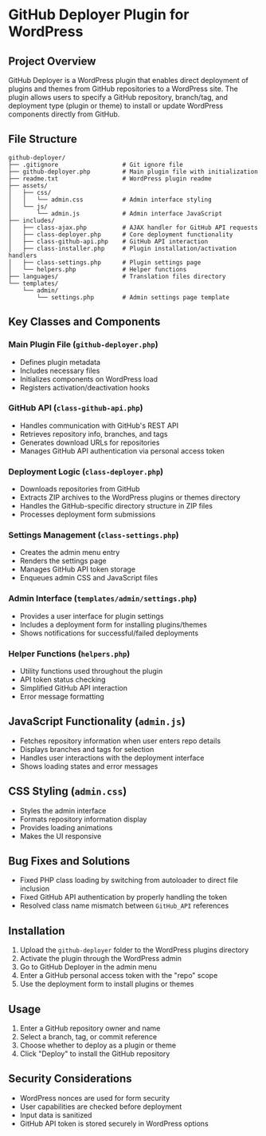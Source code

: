 # GitHub Deployer Plugin for WordPress

## Project Overview
GitHub Deployer is a WordPress plugin that enables direct deployment of plugins and themes from GitHub repositories to a WordPress site. The plugin allows users to specify a GitHub repository, branch/tag, and deployment type (plugin or theme) to install or update WordPress components directly from GitHub.

## File Structure
```
github-deployer/
├── .gitignore                  # Git ignore file
├── github-deployer.php         # Main plugin file with initialization
├── readme.txt                  # WordPress plugin readme
├── assets/
│   ├── css/
│   │   └── admin.css           # Admin interface styling
│   └── js/
│       └── admin.js            # Admin interface JavaScript
├── includes/
│   ├── class-ajax.php          # AJAX handler for GitHub API requests
│   ├── class-deployer.php      # Core deployment functionality
│   ├── class-github-api.php    # GitHub API interaction
│   ├── class-installer.php     # Plugin installation/activation handlers
│   ├── class-settings.php      # Plugin settings page
│   └── helpers.php             # Helper functions
├── languages/                  # Translation files directory
└── templates/
    └── admin/
        └── settings.php        # Admin settings page template
```

## Key Classes and Components

### Main Plugin File (`github-deployer.php`)
- Defines plugin metadata
- Includes necessary files
- Initializes components on WordPress load
- Registers activation/deactivation hooks

### GitHub API (`class-github-api.php`)
- Handles communication with GitHub's REST API
- Retrieves repository info, branches, and tags
- Generates download URLs for repositories
- Manages GitHub API authentication via personal access token

### Deployment Logic (`class-deployer.php`)
- Downloads repositories from GitHub
- Extracts ZIP archives to the WordPress plugins or themes directory
- Handles the GitHub-specific directory structure in ZIP files
- Processes deployment form submissions

### Settings Management (`class-settings.php`)
- Creates the admin menu entry
- Renders the settings page
- Manages GitHub API token storage
- Enqueues admin CSS and JavaScript files

### Admin Interface (`templates/admin/settings.php`)
- Provides a user interface for plugin settings
- Includes a deployment form for installing plugins/themes
- Shows notifications for successful/failed deployments

### Helper Functions (`helpers.php`)
- Utility functions used throughout the plugin
- API token status checking
- Simplified GitHub API interaction
- Error message formatting

## JavaScript Functionality (`admin.js`)
- Fetches repository information when user enters repo details
- Displays branches and tags for selection
- Handles user interactions with the deployment interface
- Shows loading states and error messages

## CSS Styling (`admin.css`)
- Styles the admin interface
- Formats repository information display
- Provides loading animations
- Makes the UI responsive

## Bug Fixes and Solutions
- Fixed PHP class loading by switching from autoloader to direct file inclusion
- Fixed GitHub API authentication by properly handling the token
- Resolved class name mismatch between `GitHub_API` references

## Installation
1. Upload the `github-deployer` folder to the WordPress plugins directory
2. Activate the plugin through the WordPress admin
3. Go to GitHub Deployer in the admin menu
4. Enter a GitHub personal access token with the "repo" scope
5. Use the deployment form to install plugins or themes

## Usage
1. Enter a GitHub repository owner and name
2. Select a branch, tag, or commit reference
3. Choose whether to deploy as a plugin or theme
4. Click "Deploy" to install the GitHub repository

## Security Considerations
- WordPress nonces are used for form security
- User capabilities are checked before deployment
- Input data is sanitized
- GitHub API token is stored securely in WordPress options 